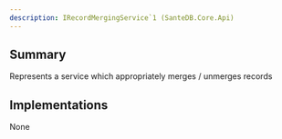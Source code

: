 ```yaml
---
description: IRecordMergingService`1 (SanteDB.Core.Api)
---
```


## Summary
Represents a service which appropriately merges / unmerges records

## Implementations

None

